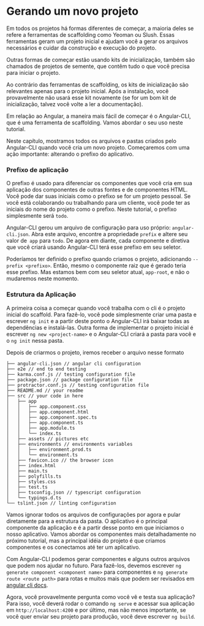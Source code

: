 # Gerando um novo projeto

Em todos os projetos há formas diferentes de começar, a maioria deles se refere a ferramentas de scaffolding como Yeoman ou Slush. Essas ferramentas geram um projeto inicial e ajudam você a gerar os arquivos necessários e cuidar da construção e execução do projeto.

Outras formas de começar estão usando kits de inicialização, também são chamados de projetos de semente, que contêm tudo o que você precisa para iniciar o projeto.

Ao contrário das ferramentas de scaffolding, os kits de inicialização são relevantes apenas para o projeto inicial. Após a instalação, você provavelmente não usará esse kit novamente \(se for um bom kit de inicialização, talvez você volte a ler a documentação\).

Em relação ao Angular, a maneira mais fácil de começar é o Angular-CLI, que é uma ferramenta de scaffolding. Vamos abordar o seu uso neste tutorial.

Neste capítulo, mostramos todos os arquivos e pastas criados pelo Angular-CLI quando você cria um novo projeto. Começaremos com uma ação importante: alterando o prefixo do aplicativo.

### Prefixo de aplicação

O prefixo é usado para diferenciar os componentes que você cria em sua aplicação dos componentes de outras fontes e de componentes HTML. Você pode dar suas iniciais como o prefixo se for um projeto pessoal. Se você está colaborando ou trabalhando para um cliente, você pode ter as iniciais do nome do projeto como o prefixo. Neste tutorial, o prefixo simplesmente será `todo`.

Angular-CLI gerou um arquivo de configuração para uso próprio: `angular-cli.json`. Abra este arquivo, encontre a propriedade `prefix` e altere seu valor de` app` para `todo`. De agora em diante, cada componente e diretiva que você criará usando Angular-CLI terá esse prefixo em seu seletor.

Poderíamos ter definido o prefixo quando criamos o projeto, adicionando `--prefix <prefixo>`. Então, mesmo o componente raiz que é gerado teria esse prefixo. Mas estamos bem com seu seletor atual, `app-root`, e não o mudaremos neste momento. 

### Estrutura da Aplicação

A primeira coisa a começar quando você trabalha com o cli é o projeto inicial do scaffold. Para fazê-lo, você pode simplesmente criar uma pasta e escrever `ng init` e a partir deste ponto o Angular-CLI irá baixar todas as dependências e instalá-las.
Outra forma de implementar o projeto inicial é escrever `ng new <project-name>` e o Angular-CLI criará a pasta para você e o `ng init` nessa pasta.

Depois de criarmos o projeto, iremos receber o arquivo nesse formato


```
├── angular-cli.json // angular cli configuration
├── e2e // end to end testing
├── karma.conf.js // testing configuration file
├── package.json // package configuration file
├── protractor.conf.js // testing configuration file
├── README.md // your readme
├── src // your code in here
│   ├── app
│   │   ├── app.component.css
│   │   ├── app.component.html
│   │   ├── app.component.spec.ts
│   │   ├── app.component.ts
│   │   ├── app.module.ts
│   │   └── index.ts
│   ├── assets // pictures etc
│   ├── environments // environments variables
│   │   ├── environment.prod.ts
│   │   └── environment.ts
│   ├── favicon.ico // the browser icon
│   ├── index.html
│   ├── main.ts
│   ├── polyfills.ts
│   ├── styles.css
│   ├── test.ts
│   ├── tsconfig.json // typescript configuration
│   └── typings.d.ts
└── tslint.json // linting configuration
```

Vamos ignorar todos os arquivos de configurações por agora e pular diretamente para a estrutura da pasta. O aplicativo é o principal componente da aplicação e é a partir desse ponto em que iniciamos o nosso aplicativo.
Vamos abordar os componentes mais detalhadamente no próximo tutorial, mas a principal idéia do projeto é que criamos componentes e os conectamos até ter um aplicativo.

Com Angular-CLI podemos gerar componentes e alguns outros arquivos que podem nos ajudar no futuro. Para fazê-los, devemos escrever `ng generate component <component name>` para componentes e `ng generate route <route path>` para rotas e muitos mais que podem ser revisados ​​em [angular cli docs](https://github.com/angular/angular-cli#generating-components-directives-pipes-and-services).

Agora, você provavelmente pergunta como você vê e testa sua aplicação?
Para isso, você deverá rodar o comando `ng serve` e acessar sua aplicação em `http://localhost:4200` e por último, mas não menos importante, se você quer enviar seu projeto para produção, você deve escrever `ng build`.
